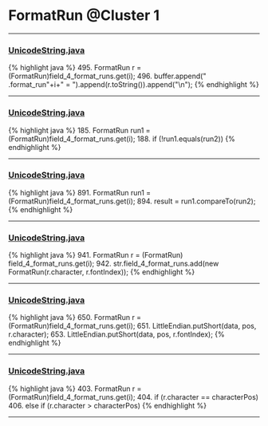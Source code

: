 # FormatRun @Cluster 1

***

### [UnicodeString.java](https://searchcode.com/codesearch/view/15642397/)
{% highlight java %}
495. FormatRun r = (FormatRun)field_4_format_runs.get(i);
496. buffer.append("      .format_run"+i+"          = ").append(r.toString()).append("\n");
{% endhighlight %}

***

### [UnicodeString.java](https://searchcode.com/codesearch/view/15642397/)
{% highlight java %}
185. FormatRun run1 = (FormatRun)field_4_format_runs.get(i);
188. if (!run1.equals(run2))
{% endhighlight %}

***

### [UnicodeString.java](https://searchcode.com/codesearch/view/15642397/)
{% highlight java %}
891. FormatRun run1 = (FormatRun)field_4_format_runs.get(i);
894. result = run1.compareTo(run2);
{% endhighlight %}

***

### [UnicodeString.java](https://searchcode.com/codesearch/view/15642397/)
{% highlight java %}
941. FormatRun r = (FormatRun) field_4_format_runs.get(i);
942. str.field_4_format_runs.add(new FormatRun(r.character, r.fontIndex));
{% endhighlight %}

***

### [UnicodeString.java](https://searchcode.com/codesearch/view/15642397/)
{% highlight java %}
650. FormatRun r = (FormatRun)field_4_format_runs.get(i);
651. LittleEndian.putShort(data, pos, r.character);
653. LittleEndian.putShort(data, pos, r.fontIndex);
{% endhighlight %}

***

### [UnicodeString.java](https://searchcode.com/codesearch/view/15642397/)
{% highlight java %}
403. FormatRun r = (FormatRun)field_4_format_runs.get(i);
404. if (r.character == characterPos)
406. else if (r.character > characterPos)
{% endhighlight %}

***


